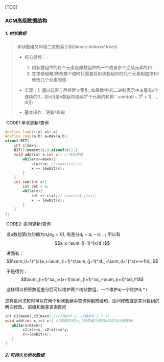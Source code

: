 [TOC]

### ACM高级数据结构 

##### 	1. 树状数组

> 树状数组又叫做二进制索引树$(binary  \ indexed  \ trees)$
>
> * 核心思想：
>   1. 树状数组中的每个元素是原数组中的一个或者多个连续元素的和
>   2. 在求前缀和/修改某个值时只需要将树状数组中的几个元素相加求和/修改几个元素的值
>
>
> * 实现：1.  通过前驱与后继建立索引, 如果数字i的二进制表示中末尾有$k$个连续的$0$，则$c[i]$是$a$数组中连续$2^k$个元素的和即：$sum(a[i-2^k+1],...,a[i])$  
>
> * 基本操作：更新/查询
>

​		CODE1:单点更新/查询

```cpp
#define lowbit(x) x&(-x)
#define cmax(a,b) a=max(a,b);
struct BIT{
  	int c[maxn];
    BIT(){memset(c,0,sizeof(c));}
  	void add(int x,int v){ //单点更新
        while(x<=maxn){
            c[x]+=v; //cmax(c[x],v);
          	x += lowbit(x);
        }
    }
  	int sum(int x){
        int ret = 0;
      	while(x){
            ret += c[x];// cmax(ret,c[x]);
          	x -= lowbit(x);
        }
    }
};
```

​	CODE2: 区间更新/查询

​	设$a$数组第$i$为的值为$a_i(a_0=0)$, 有差分$d_i=a_i-a_{i-1}$ 所以有$$a_x=\sum_{i=1}^{x}d_i$$

​	进而有：$$\sum_{i=1}^{x}a_i=\sum_{i=1}^x\sum_{j=1}^id_j=\sum_{i=1}^x(x-i+1)d_i$$

​	于是得到：$$\sum_{i=1}^xa_i=(x+1)\sum_{i=1}^xd_i-\sum_{i=1}^xd_i*i$$

​	这样得以把原数组差分后可以维护两个树状数组，一个维护$d_i$一个维护$d_i*i$

​	这样区间求和时可以在两个树状数组中查询得到前缀和，区间修改就是差分数组的两次修改。		前缀和做差查询区间

```cpp
int c1[maxn],c2[maxn];//c1维护d_i, c2维护d_i * i;
void add(int x,int v){ //修改区间[x,]处的值为把含x的区间全部更新
   while(x<maxn){
       	c1[x]+=y, c2[x]+=x*y;
     	x+=lowbit(x);
   }
}
```



##### 2. 可持久化树状数组

​	







